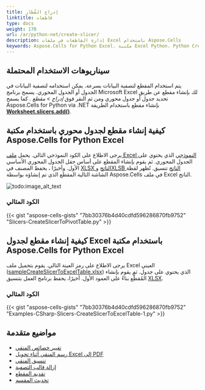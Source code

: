 ```yaml
---
title: إدراج القُطار
linktitle: قاطعات
type: docs
weight: 170
url: /ar/python-net/create-slicer/
description: إدارة القاطعات في ملفات Excel باستخدام Aspose.Cells
keywords: Aspose.Cells for Python Excel، مكتبة Excel Python، Python Create Slicer without Excel، Add Slicer via Aspose.Cells for Python، إدراج Slicer باستخدام Aspose.Cells for Python.
---
```


## **سيناريوهات الاستخدام المحتملة**

يتم استخدام المقطع لتصفية البيانات بسرعة. يمكن استخدامه لتصفية البيانات في الجدول أو الجدول المحوري. يسمح برنامج Microsoft Excel لك بإنشاء مقطع عن طريق تحديد جدول أو جدول محوري ومن ثم النقر فوق *إدراج > مقطع* . كما يسمح Aspose.Cells for Python via .NET بإنشاء مقطع باستخدام الطريقة [**Worksheet.slicers.add()**](https://reference.aspose.com/cells/python-net/aspose.cells.slicers/slicercollection/add/#aspose.cells.pivot.PivotTable-int-int-aspose.cells.pivot.PivotField).

## **كيفية إنشاء مقطع لجدول محوري باستخدام مكتبة Aspose.Cells for Python Excel**

يرجى الاطلاع على الكود النموذجي التالي. يحمل [ملف Excel النموذجي](67338470.xlsx) الذي يحتوي على الجدول المحوري. ثم يقوم بإنشاء المقطع على أساس حقل الجدول المحوري الأساسي الأول. وأخيرًا ، يحفظ المصنف في [XLSX الناتج](67338471.xlsx) و[XLSB الناتج](67338472.xlsb) تنسيق. تُظهر لقطة الشاشة التالية المقطع الذي تم إنشاؤه بواسطة Aspose.Cells في ملف Excel الناتج.

![todo:image_alt_text](create-slicer-to-a-pivot-table_1.png)

### **الكود المثالي**

{{< gist "aspose-cells-gists" "7bb30376b4d40cdfd596286870fb9752" "Slicers-CreateSlicerToPivotTable.py" >}}

## **كيفية إنشاء مقطع لجدول Excel باستخدام مكتبة Aspose.Cells for Python Excel**

يرجى الاطلاع على رمز العينة التالي. يقوم بتحميل ملف Excel العيني ([sampleCreateSlicerToExcelTable.xlsx](sampleCreateSlicerToExcelTable.xlsx)) الذي يحتوي على جدول. ثم يقوم بإنشاء المُقطَّع بناءً على العمود الأول. أخيرًا، يحفظ برنامج العمل بتنسيق [XLSX](outputCreateSlicerToExcelTable.xlsx).

### **الكود المثالي**

{{< gist "aspose-cells-gists" "7bb30376b4d40cdfd596286870fb9752" "Examples-CSharp-Slicers-CreateSlicerToExcelTable-1.py" >}}

## **مواضيع متقدمة**
- [تغيير خصائص المنقي](/cells/ar/python-net/change-slicer-properties/)
- [رسم المنقي أثناء تحويل Excel إلى PDF](/cells/ar/python-net/draw-slicer-while-rendering-excel-to-pdf/)
- [تنسيق المنقي](/cells/ar/python-net/formatting-slicer/)
- [إزالة قالب التصفية](/cells/ar/python-net/removing-slicer/)
- [تقديم المقطع](/cells/ar/python-net/rendering-slicer/)
- [تحديث المقسم](/cells/ar/python-net/updating-slicer/)
